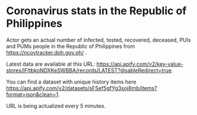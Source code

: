 # Coronavirus stats in the Republic of Philippines

Actor gets an actual number of infected, tested, recovered, deceased, PUIs and PUMs people in the Republic of Philippines from https://ncovtracker.doh.gov.ph/ .

Latest data are available at this URL: https://api.apify.com/v2/key-value-stores/lFItbkoNDXKeSWBBA/records/LATEST?disableRedirect=true.

You can find a dataset with unique history items here https://api.apify.com/v2/datasets/sFSef5gfYg3soj8mb/items?format=json&clean=1.

URL is being actualized every 5 minutes.
